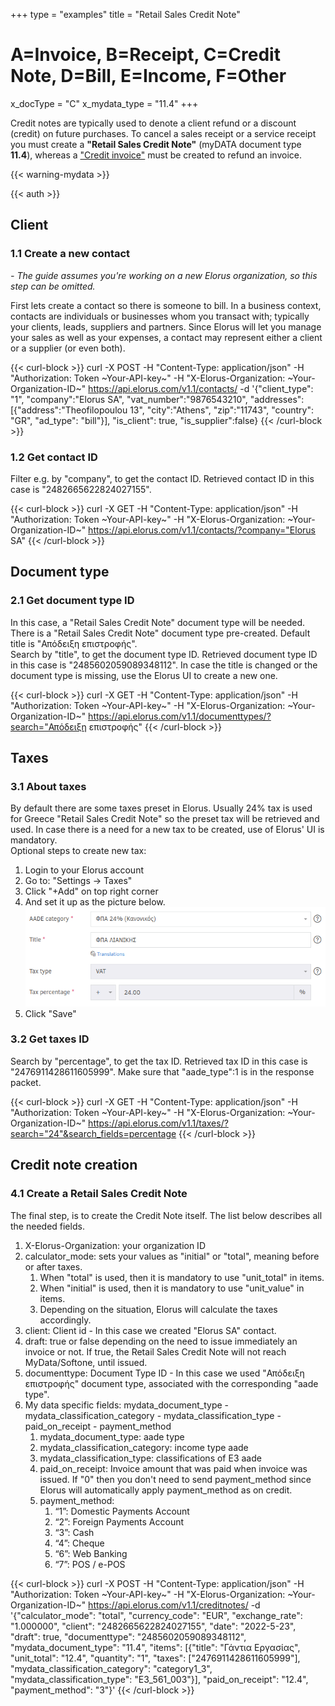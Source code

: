 +++
type = "examples"
title = "Retail Sales Credit Note"
# A=Invoice, B=Receipt, C=Credit Note, D=Bill, E=Income, F=Other
x_docType = "C"
x_mydata_type = "11.4"
+++

Credit notes are typically used to denote a client refund or a discount (credit) on future purchases. To cancel a sales receipt or a service receipt you must create a **"Retail Sales Credit Note"** (myDATA document type **11.4**), whereas a ["Credit invoice"](/el/examples/credit-invoice.html) must be created to refund an invoice.

{{< warning-mydata >}}

{{< auth >}}

Client
------

### 1.1 Create a new contact

_\- The guide assumes you're working on a new Elorus organization, so this step can be omitted._  
  
First lets create a contact so there is someone to bill. In a business context, contacts are individuals or businesses whom you transact with; typically your clients, leads, suppliers and partners. Since Elorus will let you manage your sales as well as your expenses, a contact may represent either a client or a supplier (or even both).  
  

{{< curl-block >}}
curl -X POST -H "Content-Type: application/json" -H "Authorization: Token ~Your-API-key~" -H "X-Elorus-Organization: ~Your-Organization-ID~" https://api.elorus.com/v1.1/contacts/ -d '{"client_type": "1", "company":"Elorus SA", "vat_number":"9876543210", "addresses":[{"address":"Theofilopoulou 13", "city":"Athens", "zip":"11743", "country": "GR", "ad_type": "bill"}], "is_client": true, "is_supplier":false}
{{< /curl-block >}}
  

### 1.2 Get contact ID

Filter e.g. by "company", to get the contact ID. Retrieved contact ID in this case is "2482665622824027155".  
  

{{< curl-block >}}
curl -X GET -H "Content-Type: application/json" -H "Authorization: Token ~Your-API-key~" -H "X-Elorus-Organization: ~Your-Organization-ID~" https://api.elorus.com/v1.1/contacts/?company="Elorus SA"
{{< /curl-block >}}
  

Document type
-------------

### 2.1 Get document type ID

In this case, a "Retail Sales Credit Note" document type will be needed. There is a "Retail Sales Credit Note" document type pre-created. Default title is "Απόδειξη επιστροφής".  
Search by "title", to get the document type ID. Retrieved document type ID in this case is "2485602059089348112". In case the title is changed or the document type is missing, use the Elorus UI to create a new one.  
  

{{< curl-block >}}
curl -X GET -H "Content-Type: application/json" -H "Authorization: Token ~Your-API-key~" -H "X-Elorus-Organization: ~Your-Organization-ID~" https://api.elorus.com/v1.1/documenttypes/?search="Απόδειξη επιστροφής"
{{< /curl-block >}}
  

Taxes
-----

### 3.1 About taxes

By default there are some taxes preset in Elorus. Usually 24% tax is used for Greece "Retail Sales Credit Note" so the preset tax will be retrieved and used. In case there is a need for a new tax to be created, use of Elorus' UI is mandatory.  
Optional steps to create new tax:

1.  Login to your Elorus account
2.  Go to: "Settings -> Taxes"
3.  Click "+Add" on top right corner
4.  And set it up as the picture below. ![](/img/examples/common/tax.png)
5.  Click "Save"

  

### 3.2 Get taxes ID

Search by "percentage", to get the tax ID. Retrieved tax ID in this case is "2476911428611605999". Make sure that "aade\_type":1 is in the response packet.  
  

{{< curl-block >}}
curl -X GET -H "Content-Type: application/json" -H "Authorization: Token ~Your-API-key~" -H "X-Elorus-Organization: ~Your-Organization-ID~" https://api.elorus.com/v1.1/taxes/?search="24"&search_fields=percentage
{{< /curl-block >}}
  

Credit note creation
--------------------

### 4.1 Create a Retail Sales Credit Note

The final step, is to create the Credit Note itself. The list below describes all the needed fields.

1.  X-Elorus-Organization: your organization ID
2.  calculator\_mode: sets your values as "initial" or "total", meaning before or after taxes.
    1.  When "total" is used, then it is mandatory to use "unit\_total" in items.
    2.  When "initial" is used, then it is mandatory to use "unit\_value" in items.
    3.  Depending on the situation, Elorus will calculate the taxes accordingly.
3.  client: Client id - In this case we created "Elorus SA" contact.
4.  draft: true or false depending on the need to issue immediately an invoice or not. If true, the Retail Sales Credit Note will not reach MyData/Softone, until issued.
5.  documenttype: Document Type ID - In this case we used "Απόδειξη επιστροφής" document type, associated with the corresponding "aade type".
6.  My data specific fields: mydata\_document\_type - mydata\_classification\_category - mydata\_classification\_type - paid\_on\_receipt - payment\_method
    1.  mydata\_document\_type: aade type
    2.  mydata\_classification\_category: income type aade
    3.  mydata\_classification\_type: classifications of Ε3 aade
    4.  paid\_on\_receipt: Invoice amount that was paid when invoice was issued. If "0" then you don't need to send payment\_method since Elorus will automatically apply payment\_method as on credit.
    5.  payment\_method:
        1.  “1”: Domestic Payments Account
        2.  “2”: Foreign Payments Account
        3.  “3”: Cash
        4.  “4”: Cheque
        5.  “6”: Web Banking
        6.  “7”: POS / e-POS

{{< curl-block >}}
curl -X POST -H "Content-Type: application/json" -H "Authorization: Token ~Your-API-key~" -H "X-Elorus-Organization: ~Your-Organization-ID~" https://api.elorus.com/v1.1/creditnotes/ -d '{"calculator_mode": "total", "currency_code": "EUR", "exchange_rate": "1.000000", "client": "2482665622824027155", "date": "2022-5-23", "draft": true, "documenttype": "2485602059089348112", "mydata_document_type": "11.4", "items": [{"title": "Γάντια Εργασίας", "unit_total": "12.4", "quantity": "1", "taxes": ["2476911428611605999"], "mydata_classification_category": "category1_3", "mydata_classification_type": "E3_561_003"}], "paid_on_receipt": "12.4", "payment_method": "3"}'
{{< /curl-block >}}
